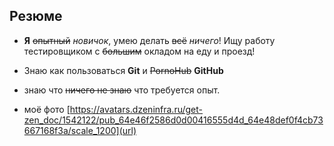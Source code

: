 ## Резюме
- **Я** ~~опытный~~ _новичок_, умею делать ~~всё~~ _ничего_! Ищу работу тестировщиком с ~~большим~~ окладом на еду и проезд! 

- Знаю как пользоваться **Git** и ~~PornoHub~~ **GitHub**
- знаю что ~~ничего не знаю~~ что требуется опыт.
- моё фото [https://avatars.dzeninfra.ru/get-zen_doc/1542122/pub_64e46f2586d0d00416555d4d_64e48def0f4cb73667168f3a/scale_1200](url)